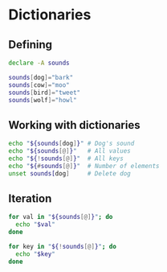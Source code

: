 # Dictionaries

## Defining

```bash
declare -A sounds

sounds[dog]="bark"
sounds[cow]="moo"
sounds[bird]="tweet"
sounds[wolf]="howl"
``` 

## Working with dictionaries

```bash
echo "${sounds[dog]}" # Dog's sound
echo "${sounds[@]}"   # All values
echo "${!sounds[@]}"  # All keys
echo "${#sounds[@]}"  # Number of elements
unset sounds[dog]     # Delete dog
```

## Iteration

```bash
for val in "${sounds[@]}"; do
  echo "$val"
done

for key in "${!sounds[@]}"; do
  echo "$key"
done
```
